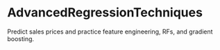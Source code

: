 # AdvancedRegressionTechniques
Predict sales prices and practice feature engineering, RFs, and gradient boosting.
